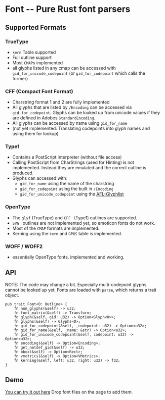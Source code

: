 # Font -- Pure Rust font parsers

## Supported Formats

### TrueType
- `kern` Table supported
- Full outline support
- Most `CMAP`s implemented
- all glyphs listed in any cmap can be accessed with `gid_for_unicode_codepoint` (or `gid_for_codepoint` which calls the former)

### CFF (Compact Font Format)
 - Charstring format 1 and 2 are fully implemented
 - All glyphs that are listed by `/Encoding` can be accessed via `gid_for_codepoint`. Glyphs can be looked up from unicode values if they are defined in Adobes `StandardEncoding`.
 - All glyphs can be accessed by name using `gid_for_name`
 - (not yet implemented: Translating codepoints into glyph names and using them for lookup)

### Type1
 - Contains a PostScript interpreter (without file access)
 - Calling PostScript from CharStrings (used for Hinting) is not implemented. Instead they are emulated and the correct outline is produced.
 - Glyphs can accessed with:
   - `gid_for_name` using the name of the charstring
   - `gid_for_codepoint` using the built in `/Encoding`
   - `gid_for_unicode_codepoint` using the [AFL-Glyphlist](https://github.com/adobe-type-tools/agl-aglfn)

### OpenType
- The `glyf` (TrueType) and `CFF ` (Type1) outlines are supported.
- `SVG ` outlines are not implemented yet, so emoticon fonts do not work.
- Most of the `CMAP` formats are implemented.
- Kerning using the `kern` and `GPOS` table is implemented.

### WOFF / WOFF2
- essentially OpenType fonts. implemented and working.

## API
NOTE: The code may change a bit. Especially multi-codepoint glyphs cannot be looked up yet.
Fonts are loaded with `parse`, which returns a trait object.
	
    pub trait Font<O: Outline> {
	    fn num_glyphs(&self) -> u32;
	    fn font_matrix(&self) -> Transform;
	    fn glyph(&self, gid: u32) -> Option<Glyph<O>>;
	    fn glyphs(&self) -> Glyphs<O>;
	    fn gid_for_codepoint(&self, _codepoint: u32) -> Option<u32>;
	    fn gid_for_name(&self, _name: &str) -> Option<u32>;
	    fn gid_for_unicode_codepoint(&self, codepoint: u32) -> Option<u32>;
	    fn encoding(&self) -> Option<Encoding>;
	    fn get_notdef_gid(&self) -> u32;
	    fn bbox(&self) -> Option<Rect>;
	    fn vmetrics(&self) -> Option<VMetrics>;
	    fn kerning(&self, left: u32, right: u32) -> f32;
    }

## Demo
[You can try it out here](https://s3bk.github.io/font_wasm/)
Drop font files on the page to add them.
